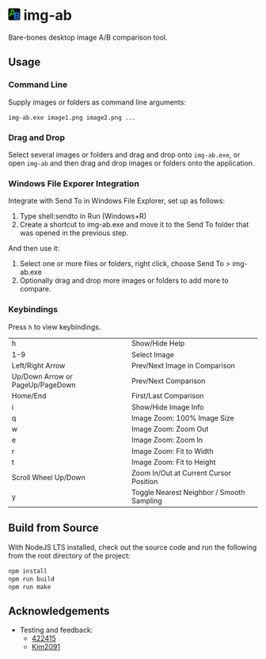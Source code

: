 # <img src="logo.png" width="24"></img> img-ab
Bare-bones desktop image A/B comparison tool.
## Usage

### Command Line
Supply images or folders as command line arguments:
```
img-ab.exe image1.png image2.png ...
```

### Drag and Drop
Select several images or folders and drag and drop onto `img-ab.exe`, or open `img-ab` and then drag and drop images or folders onto the application. 

### Windows File Exporer Integration
Integrate with Send To in Windows File Explorer, set up as follows:
1. Type shell:sendto in Run (Windows+R)
2. Create a shortcut to img-ab.exe and move it to the Send To folder that was opened in the previous step. 

And then use it:
1. Select one or more files or folders, right click, choose Send To > img-ab.exe
2. Optionally drag and drop more images or folders to add more to compare. 

### Keybindings
Press `h` to view keybindings. 

|||
| --- | --- |
| h | Show/Hide Help |
| 1-9 | Select Image |
| Left/Right Arrow | Prev/Next Image in Comparison |
| Up/Down Arrow or PageUp/PageDown | Prev/Next Comparison |
| Home/End | First/Last Comparison |
| i | Show/Hide Image Info |
| q | Image Zoom: 100% Image Size |
| w | Image Zoom: Zoom Out |
| e | Image Zoom: Zoom In |
| r | Image Zoom: Fit to Width |
| t | Image Zoom: Fit to Height |
| Scroll Wheel Up/Down | Zoom In/Out at Current Cursor Position |
| y | Toggle Nearest Neighbor / Smooth Sampling |


## Build from Source
With NodeJS LTS installed, check out the source code and run the following from the root directory of the project:
```
npm install
npm run build
npm run make
```

## Acknowledgements 
- Testing and feedback:
   - [422415](https://github.com/422415)
   - [Kim2091](https://github.com/Kim2091)

